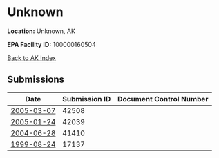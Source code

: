 # Unknown

**Location:** Unknown, AK

**EPA Facility ID:** 100000160504

[Back to AK Index](../../index.md)

## Submissions

| Date | Submission ID | Document Control Number |
|------|--------------|-------------------------|
| [2005-03-07](submissions/42508.md) | 42508 |  |
| [2005-01-24](submissions/42039.md) | 42039 |  |
| [2004-06-28](submissions/41410.md) | 41410 |  |
| [1999-08-24](submissions/17137.md) | 17137 |  |
